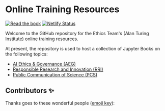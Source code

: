 # Online Training Resources

[![Read the book](https://img.shields.io/badge/read-the%20book-blue.svg)](https://turing-commons.netlify.app)
[![Netlify Status](https://api.netlify.com/api/v1/badges/01447c9a-9d12-4b68-b5fa-8f17a5663667/deploy-status)](https://app.netlify.com/sites/turing-commons/deploys)

Welcome to the GitHub repository for the Ethics Team's (Alan Turing Institute) online training resources.

At present, the repository is used to host a collection of Jupyter Books on the following topics:

- [AI Ethics & Governance (AEG)](#)
- [Responsible Research and Innovation (RRI)](#)
- [Public Communication of Science (PCS)](#)

## Contributors ✨

Thanks goes to these wonderful people ([emoji key](https://allcontributors.org/docs/en/emoji-key)):
